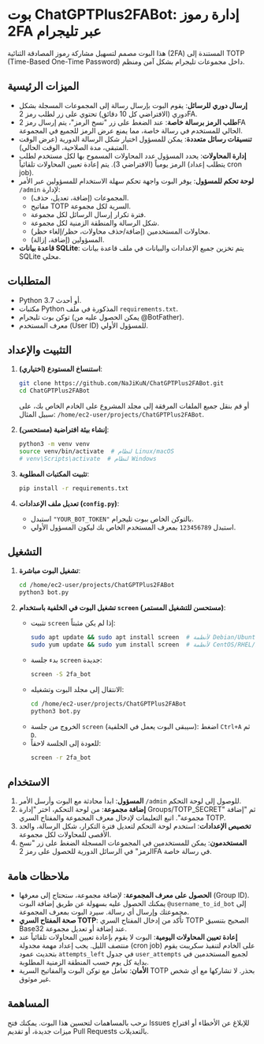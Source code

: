 # بوت ChatGPTPlus2FABot: إدارة رموز 2FA عبر تليجرام

هذا البوت مصمم لتسهيل مشاركة رموز المصادقة الثنائية (2FA) المستندة إلى TOTP (Time-Based One-Time Password) داخل مجموعات تليجرام بشكل آمن ومنظم.

## الميزات الرئيسية

*   **إرسال دوري للرسائل**: يقوم البوت بإرسال رسالة إلى المجموعات المسجلة بشكل دوري (الافتراضي كل 10 دقائق) تحتوي على زر لطلب رمز 2FA.
*   **طلب الرمز برسالة خاصة**: عند الضغط على زر "نسخ الرمز"، يتم إرسال رمز 2FA الحالي للمستخدم في رسالة خاصة، مما يمنع عرض الرمز للجميع في المجموعة.
*   **تنسيقات رسائل متعددة**: يمكن للمسؤول اختيار شكل الرسالة الدورية (عرض الوقت المتبقي، مدة الصلاحية، الوقت الحالي).
*   **إدارة المحاولات**: يحدد المسؤول عدد المحاولات المسموح بها لكل مستخدم لطلب الرمز يومياً (الافتراضي 3). يتم إعادة تعيين المحاولات تلقائياً (يتطلب إعداد cron job).
*   **لوحة تحكم للمسؤول**: يوفر البوت واجهة تحكم سهلة الاستخدام للمسؤولين عبر الأمر `/admin` لإدارة:
    *   المجموعات (إضافة، تعديل، حذف).
    *   مفاتيح TOTP السرية لكل مجموعة.
    *   فترة تكرار إرسال الرسائل لكل مجموعة.
    *   شكل الرسالة والمنطقة الزمنية لكل مجموعة.
    *   محاولات المستخدمين (إضافة/حذف محاولات، حظر/إلغاء حظر).
    *   المسؤولين (إضافة، إزالة).
*   **قاعدة بيانات SQLite**: يتم تخزين جميع الإعدادات والبيانات في ملف قاعدة بيانات SQLite محلي.

## المتطلبات

*   Python 3.7 أو أحدث.
*   مكتبات Python المذكورة في ملف `requirements.txt`.
*   توكن بوت تليجرام (يمكن الحصول عليه من @BotFather).
*   معرف المستخدم (User ID) للمسؤول الأولي.

## التثبيت والإعداد

1.  **استنساخ المستودع (اختياري)**:
    ```bash
    git clone https://github.com/NaJiKuN/ChatGPTPlus2FABot.git
    cd ChatGPTPlus2FABot
    ```
    أو قم بنقل جميع الملفات المرفقة إلى مجلد المشروع على الخادم الخاص بك، على سبيل المثال: `/home/ec2-user/projects/ChatGPTPlus2FABot`.

2.  **إنشاء بيئة افتراضية (مستحسن)**:
    ```bash
    python3 -m venv venv
    source venv/bin/activate  # لنظام Linux/macOS
    # venv\Scripts\activate  # لنظام Windows
    ```

3.  **تثبيت المكتبات المطلوبة**:
    ```bash
    pip install -r requirements.txt
    ```

4.  **تعديل ملف الإعدادات (`config.py`)**:
    *   استبدل `"YOUR_BOT_TOKEN"` بالتوكن الخاص ببوت تليجرام.
    *   استبدل `123456789` بمعرف المستخدم الخاص بك ليكون المسؤول الأولي.

## التشغيل

1.  **تشغيل البوت مباشرة**:
    ```bash
    cd /home/ec2-user/projects/ChatGPTPlus2FABot
    python3 bot.py
    ```

2.  **تشغيل البوت في الخلفية باستخدام `screen` (مستحسن للتشغيل المستمر)**:
    *   تثبيت `screen` إذا لم يكن مثبتاً:
        ```bash
        sudo apt update && sudo apt install screen  # لأنظمة Debian/Ubuntu
        sudo yum update && sudo yum install screen  # لأنظمة CentOS/RHEL/Fedora
        ```
    *   بدء جلسة `screen` جديدة:
        ```bash
        screen -S 2fa_bot
        ```
    *   الانتقال إلى مجلد البوت وتشغيله:
        ```bash
        cd /home/ec2-user/projects/ChatGPTPlus2FABot
        python3 bot.py
        ```
    *   الخروج من جلسة `screen` (سيبقى البوت يعمل في الخلفية): اضغط `Ctrl+A` ثم `D`.
    *   للعودة إلى الجلسة لاحقاً:
        ```bash
        screen -r 2fa_bot
        ```

## الاستخدام

1.  **المسؤول**: ابدأ محادثة مع البوت وأرسل الأمر `/admin` للوصول إلى لوحة التحكم.
2.  **إضافة مجموعة**: من لوحة التحكم، اختر "إدارة Groups/TOTP_SECRET" ثم "إضافة مجموعة". اتبع التعليمات لإدخال معرف المجموعة والمفتاح السري TOTP.
3.  **تخصيص الإعدادات**: استخدم لوحة التحكم لتعديل فترة التكرار، شكل الرسالة، والحد الأقصى للمحاولات لكل مجموعة.
4.  **المستخدمون**: يمكن للمستخدمين في المجموعات المسجلة الضغط على زر "نسخ الرمز" في الرسائل الدورية للحصول على رمز 2FA في رسالة خاصة.

## ملاحظات هامة

*   **الحصول على معرف المجموعة**: لإضافة مجموعة، ستحتاج إلى معرفها (Group ID). يمكنك الحصول عليه بسهولة عن طريق إضافة البوت `@username_to_id_bot` إلى مجموعتك وإرسال أي رسالة. سيرد البوت بمعرف المجموعة.
*   **صحة المفتاح السري TOTP**: تأكد من إدخال المفتاح السري TOTP الصحيح بتنسيق Base32 عند إضافة أو تعديل مجموعة.
*   **إعادة تعيين المحاولات اليومية**: البوت لا يقوم بإعادة تعيين المحاولات تلقائياً عند منتصف الليل. يجب إعداد مهمة مجدولة (cron job) على الخادم لتنفيذ سكريبت يقوم بتحديث عمود `attempts_left` في جدول `user_attempts` لجميع المستخدمين في بداية كل يوم حسب المنطقة الزمنية المطلوبة.
*   **الأمان**: تعامل مع توكن البوت والمفاتيح السرية TOTP بحذر. لا تشاركها مع أي شخص غير موثوق.

## المساهمة

نرحب بالمساهمات لتحسين هذا البوت. يمكنك فتح Issues للإبلاغ عن الأخطاء أو اقتراح ميزات جديدة، أو تقديم Pull Requests بالتعديلات.
